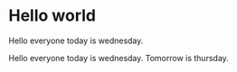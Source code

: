 <h1>Hello world</h1>
<p>Hello everyone today is wednesday.</p><p>Hello everyone today is wednesday.
   Tomorrow is thursday.</p>
